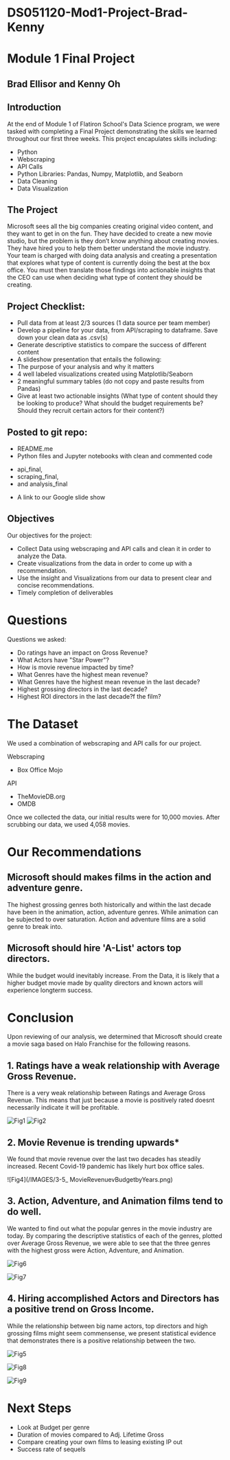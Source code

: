 # DS051120-Mod1-Project-Brad-Kenny
# Module 1 Final Project

## Brad Ellisor and Kenny Oh

## Introduction

At the end of Module 1 of Flatiron School's Data Science program, we were tasked with completing a Final Project demonstrating the skills we learned throughout our first three weeks. This project encapulates skills including:

* Python
* Webscraping
* API Calls
* Python Libraries: Pandas, Numpy, Matplotlib, and Seaborn
* Data Cleaning
* Data Visualization

## The Project

Microsoft sees all the big companies creating original video content, and they want to get in on the fun. They have decided to create a new movie studio, but the problem is they don’t know anything about creating movies. They have hired you to help them better understand the movie industry.
Your team is charged with doing data analysis and creating a presentation that explores what type of content is currently doing the best at the box office. You must then translate those findings into actionable insights that the CEO can use when deciding what type of content they should be creating.

## Project Checklist:

- Pull data from at least 2/3 sources (1 data source per team member)
- Develop a pipeline for your data, from API/scraping to dataframe. Save down your clean data as .csv(s)
- Generate descriptive statistics to compare the success of different content 
- A slideshow presentation that entails the following:
- The purpose of your analysis and why it matters
- 4 well labeled visualizations created using Matplotlib/Seaborn
- 2 meaningful summary tables (do not copy and paste results from Pandas)
- Give at least two actionable insights (What type of content should they be looking to
produce? What should the budget requirements be? Should they recruit certain actors for their content?)

## Posted to git repo:
- README.me
- Python files and Jupyter notebooks with clean and commented code
* api_final, 
* scraping_final,
* and analysis_final
- A link to our Google slide show



## Objectives

Our objectives for the project:

* Collect Data using webscraping and API calls and clean it in order to analyze the Data.
* Create visualizations from the data in order to come up with a recommendation.
* Use the insight and Visualizations from our data to present clear and concise recommendations.
* Timely completion of deliverables

# Questions 
Questions we asked:

* Do ratings have an impact on Gross Revenue?
* What Actors have "Star Power"?
* How is movie revenue impacted by time?
* What Genres have the highest mean revenue?
* What Genres have the highest mean revenue in the last decade?
* Highest grossing directors in the last decade?
* Highest ROI directors in the last decade?f the film?

# The Dataset
We used a combination of webscraping and API calls for our project. 

Webscraping
* Box Office Mojo

API
 * TheMovieDB.org
 * OMDB

Once we collected the data, our initial results were for 10,000 movies. After scrubbing our data, we used 4,058 movies.

# Our Recommendations

## Microsoft should makes films in the action and adventure genre.
The highest grossing genres both historically and within the last decade have been in the animation, action, adventure genres. While animation can be subjected to over saturation. Action and adventure films are a solid genre to break into.

## Microsoft should hire 'A-List' actors top directors.
While the budget would inevitably increase. From the Data, it is likely that a higher budget movie made by quality directors and known actors will experience longterm success.

# Conclusion

Upon reviewing of our analysis, we determined that Microsoft should create a movie saga based on Halo Franchise for the following reasons.

## 1. Ratings have a weak relationship with Average Gross Revenue.
There is a very weak relationship between Ratings and Average Gross Revenue. This means that just because a movie is positively rated doesnt necessarily indicate it will be profitable. 



![Fig1](/IMAGES/1_Rating_V_Gross.png)
![Fig2](/IMAGES/2_Corr_HM.png)





## 2. Movie Revenue is trending upwards*
We found that movie revenue over the last two decades has steadily increased. Recent Covid-19 pandemic has likely hurt box office sales.

![Fig4](/IMAGES/3-5_ MovieRevenuevBudgetbyYears.png)



## 3. Action, Adventure, and Animation films tend to do well.
We wanted to find out what the popular genres in the movie industry are today. By comparing the descriptive statistics of each of the genres, plotted over Average Gross Revenue, we were able to see that the three genres with the highest gross were Action, Adventure, and Animation.


![Fig6](/IMAGES/5_GenreAnalysis.png)

![Fig7](/IMAGES/6_Genrelast10.png)






## 4. Hiring accomplished Actors and Directors has a positive trend on Gross Income.
While the relationship between big name actors, top directors and high grossing films might seem commensense, we present statistical evidence that demonstrates there is a positive relationship between the two. 


![Fig5](/IMAGES/4_Top25Actors.png)

![Fig8](/IMAGES/7_DirGross.png)

![Fig9](/IMAGES/8_DirROI.png)


# Next Steps

* Look at Budget per genre
* Duration of movies compared to Adj. Lifetime Gross
* Compare creating your own films to leasing existing IP out 
* Success rate of sequels
